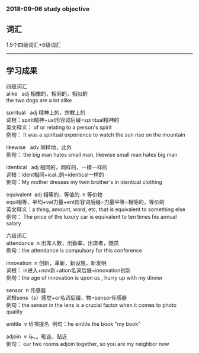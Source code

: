 ### 2018-09-06 study objective
## 词汇
1.5个四级词汇+6级词汇<br>

----------
## 学习成果<be>
四级词汇<br>
alike &nbsp; adj 相像的，相同的，相似的<br>
the two dogs are a lot alike<br>

spiritual &nbsp; adj 精神上的，宗教上的<br>
词根：spirit精神+ual形容词后缀=spiritual精神的<br>
英文释义： of or relating to a person's spirit<br>
例句： It was a spiritual experience to watch the sun rise on the mountain<br>

likewise  &nbsp; adv 同样地，此外<br>
例句： the big man hates small man, likewise small man hates big man<br>

identical &nbsp; adj 相同的，同样的，一模一样的<br>
词根：ident相同+ical..的=identical一样的<br>
例句：My mother dresses my twin brother's in identical clothing<br>

equivalent &nbsp;adj 相等的，等值的. n 等价物<br>
equi相等，平均+val力量+ent形容词后缀=力量平等=相等的，等价的<br>
英文释义：a thing, amount, word, etc, that is equivalent to something else <br>
例句： The price of the luxury car is equivalent to ten times his annual salary<br>


六级词汇<br>
attendance &nbsp;n 出席人数，出勤率，出席者，随员<br>
例句：the attendance is compulsory for this conference<br>

innovation&nbsp; n 创新，革新，新设施，新发明<br>
词根： in进入+nov新+ation名词后缀=innovation创新<br>
例句：the age of innovation is upon us , hurry up with my dinner<br>

sensor&nbsp; n 传感器<br>
词根sens（s）感觉+or名词后缀，物=sensor传感器<br>
例句：the sensor in the lens is a crucial factor when it comes to photo quality<br>

entitle&nbsp; v 给书提名&nbsp;
例句：he entitle the book "my book"<br>

adjoin &nbsp;v 与。。毗连，贴近<br>
例句： our two rooms adjoin together, so you are my neighbor now<br>
